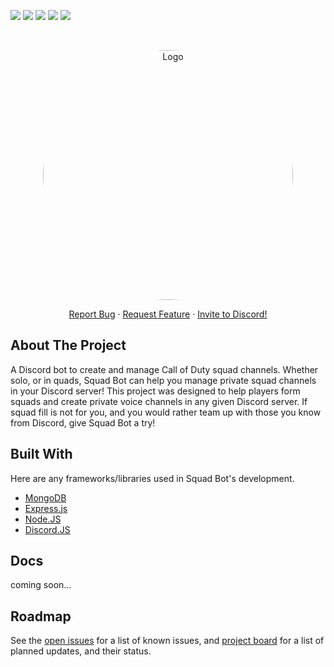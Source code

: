 <!-- PROJECT SHIELDS -->
[![][readme-shield]][readme-url]
[![][version-shield]][version-url]
![][contributors-shield]
[![][issues-shield]][issues-url]
![][keywords-shield]



<!-- PROJECT LOGO -->
<br />
<p align="center">
  <a href="#">
    <img src="https://imgur.com/DFOtb1J.jpg" alt="Logo" width="400" style="border-radius: 50%;">
  </a>

  <!-- <h3 align="center">[COD]Squad Bot</h3> -->

  <p align="center">
    <a href="https://github.com/ALCHElVlY/cod-squad-bot/issues">Report Bug</a>
    ·
    <a href="https://github.com/ALCHElVlY/cod-squad-bot/issues">Request Feature</a>
    ·
    <!-- <a href="https://discord.com/api/oauth2/authorize?client_id=1049822652166049822&permissions=1099799989264&scope=bot">Invite to Discord!</a> -->
    <a href="#">Invite to Discord!</a>
  </p>
</p>



<!-- ABOUT THE PROJECT -->
## About The Project

A Discord bot to create and manage Call of Duty squad channels. Whether solo, or in quads, Squad Bot can help you manage private squad channels in your Discord server! 
This project was designed to help players form squads and create private voice channels in any given Discord server. If squad fill is not for you, and you would rather team up with those you know from Discord, give Squad Bot a try!



## Built With

Here are any frameworks/libraries used in Squad Bot's development.
* [MongoDB](#)
* [Express.js](#)
* [Node.JS](https://nodejs.org/en/)
* [Discord.JS](https://discord.js.org/#/)



<!-- Documentation -->
## Docs

coming soon...



<!-- ROADMAP -->
## Roadmap

See the [open issues](https://github.com/ALCHElVlY/cod-squad-bot/issues) for a list of known issues, and [project board](https://github.com/ALCHElVlY/cod-squad-bot/projects/1) for a list of planned updates, and their status.



<!-- MARKDOWN LINKS & IMAGES -->
[readme-shield]: https://img.shields.io/badge/readme%20style-standard-blue.svg?style=for-the-badge
[readme-url]: https://github.com/ALCHElVlY/cod-squad-bot#readme
[version-shield]: https://img.shields.io/github/v/tag/ALCHElVlY/cod-squad-bot?label=version&style=for-the-badge
[version-url]: https://github.com/ALCHElVlY/cod-squad-bot/releases
[issues-shield]: https://img.shields.io/github/issues/ALCHElVlY/cod-squad-bot?color=blue&style=for-the-badge
[issues-url]: https://github.com/ALCHElVlY/cod-squad-bot/issues
[contributors-shield]: https://img.shields.io/github/contributors/ALCHElVlY/cod-squad-bot?color=blue&style=for-the-badge
[keywords-shield]: https://img.shields.io/github/package-json/keywords/ALCHElVlY/cod-squad-bot?color=blue&style=for-the-badge
